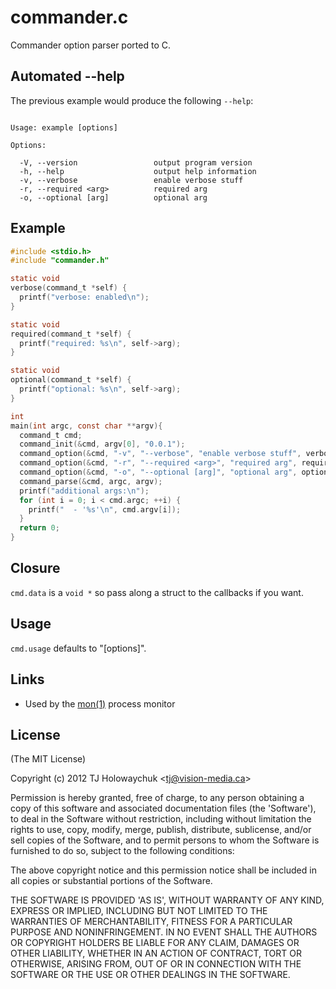 
# commander.c

  Commander option parser ported to C.

## Automated --help

  The previous example would produce the following `--help`:

```

Usage: example [options]

Options:

  -V, --version                 output program version
  -h, --help                    output help information
  -v, --verbose                 enable verbose stuff
  -r, --required <arg>          required arg
  -o, --optional [arg]          optional arg

```

## Example

```c
#include <stdio.h>
#include "commander.h"

static void
verbose(command_t *self) {
  printf("verbose: enabled\n");
}

static void
required(command_t *self) {
  printf("required: %s\n", self->arg);
}

static void
optional(command_t *self) {
  printf("optional: %s\n", self->arg);
}

int
main(int argc, const char **argv){
  command_t cmd;
  command_init(&cmd, argv[0], "0.0.1");
  command_option(&cmd, "-v", "--verbose", "enable verbose stuff", verbose);
  command_option(&cmd, "-r", "--required <arg>", "required arg", required);
  command_option(&cmd, "-o", "--optional [arg]", "optional arg", optional);
  command_parse(&cmd, argc, argv);
  printf("additional args:\n");
  for (int i = 0; i < cmd.argc; ++i) {
    printf("  - '%s'\n", cmd.argv[i]);
  }
  return 0;
}
```

## Closure

  `cmd.data` is a `void *` so pass along a struct to the callbacks if you want.

## Usage

  `cmd.usage` defaults to "[options]".

## Links

  - Used by the [mon(1)](https://github.com/visionmedia/mon/blob/master/src/mon.c) process monitor

## License 

(The MIT License)

Copyright (c) 2012 TJ Holowaychuk &lt;tj@vision-media.ca&gt;

Permission is hereby granted, free of charge, to any person obtaining
a copy of this software and associated documentation files (the
'Software'), to deal in the Software without restriction, including
without limitation the rights to use, copy, modify, merge, publish,
distribute, sublicense, and/or sell copies of the Software, and to
permit persons to whom the Software is furnished to do so, subject to
the following conditions:

The above copyright notice and this permission notice shall be
included in all copies or substantial portions of the Software.

THE SOFTWARE IS PROVIDED 'AS IS', WITHOUT WARRANTY OF ANY KIND,
EXPRESS OR IMPLIED, INCLUDING BUT NOT LIMITED TO THE WARRANTIES OF
MERCHANTABILITY, FITNESS FOR A PARTICULAR PURPOSE AND NONINFRINGEMENT.
IN NO EVENT SHALL THE AUTHORS OR COPYRIGHT HOLDERS BE LIABLE FOR ANY
CLAIM, DAMAGES OR OTHER LIABILITY, WHETHER IN AN ACTION OF CONTRACT,
TORT OR OTHERWISE, ARISING FROM, OUT OF OR IN CONNECTION WITH THE
SOFTWARE OR THE USE OR OTHER DEALINGS IN THE SOFTWARE.

